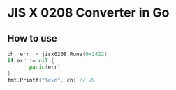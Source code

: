 # JIS X 0208 Converter in Go

## How to use

```go
ch, err := jisx0208.Rune(0x2422)
if err != nil {
       panic(err)
}
fmt.Printf("%c\n", ch) // あ
```
